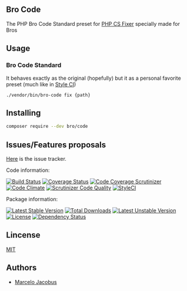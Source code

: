 Bro Code
-----------------

The PHP Bro Code Standard preset for [PHP CS Fixer](https://github.com/FriendsOfPHP/PHP-CS-Fixer/tree/master) specially made for Bros


## Usage

### Bro Code Standard

It behaves exactly as the original (hopefully) but it as a personal favorite preset (much like in [Style CI](https://styleci.readme.io/docs/presets))

```
./vendor/bin/bro-code fix {path}
```

## Installing

```bash
composer require --dev bro/code
```

## Issues/Features proposals

[Here](https://github.com/mjacobus/bro-php/issues) is the issue tracker.


Code information:

[![Build Status](https://travis-ci.org/mjacobus/bro-php.png?branch=master)](https://travis-ci.org/mjacobus/bro-php)
[![Coverage Status](https://coveralls.io/repos/mjacobus/bro-php/badge.png?branch=master)](https://coveralls.io/r/mjacobus/bro-php?branch=master)
[![Code Coverage Scrutinizer](https://scrutinizer-ci.com/g/mjacobus/bro-php/badges/coverage.png?b=master)](https://scrutinizer-ci.com/g/mjacobus/bro-php/?branch=master)
[![Code Climate](https://codeclimate.com/github/mjacobus/bro-php.png)](https://codeclimate.com/github/mjacobus/bro-php)
[![Scrutinizer Code Quality](https://scrutinizer-ci.com/g/mjacobus/bro-php/badges/quality-score.png?b=master)](https://scrutinizer-ci.com/g/mjacobus/bro-php/?branch=master)
[![StyleCI](https://styleci.io/repos/ChangeMe/shield)](https://styleci.io/repos/ChangeMe)

Package information:

[![Latest Stable Version](https://poser.pugx.org/bro/code/v/stable.svg)](https://packagist.org/packages/bro/code)
[![Total Downloads](https://poser.pugx.org/bro/code/downloads.svg)](https://packagist.org/packages/bro/code)
[![Latest Unstable Version](https://poser.pugx.org/bro/code/v/unstable.svg)](https://packagist.org/packages/bro/code)
[![License](https://poser.pugx.org/bro/code/license.svg)](https://packagist.org/packages/bro/code)
[![Dependency Status](https://gemnasium.com/bro/code.png)](https://gemnasium.com/bro/code)


## Lincense

[MIT](MIT-LICENSE)

## Authors

- [Marcelo Jacobus](https://github.com/mjacobus)
